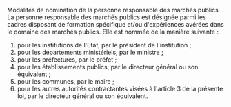 Modalités de nomination de la personne responsable des
marchés publics
La personne responsable des marchés publics est désignée parmi les
cadres disposant de formation spécifique et/ou d'expériences avérées
dans le domaine des marchés publics.
Elle est nommée de la manière suivante :
1.  pour les institutions de l'Etat, par le président de l'institution
;
2.  pour les départements ministériels, par le ministre ;
3.  pour les préfectures, par le préfet ;
4.  pour les établissements publics, par le directeur général ou son
équivalent ;
5.  pour les communes, par le maire ;
6.  pour les autres autorités contractantes visées à l'article 3 de la
présente loi, par le directeur général ou son équivalent.